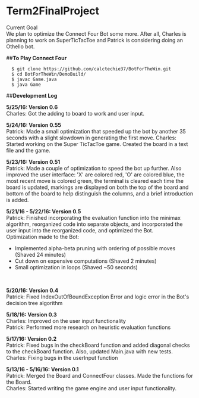 # Term2FinalProject

Current Goal
<br>
We plan to optimize the Connect Four Bot some more.  After all, Charles is planning to work on SuperTicTacToe and Patrick is considering doing an Othello bot.

##<b>To Play Connect Four</b>

      $ git clone https://github.com/calctechie37/BotForTheWin.git
      $ cd BotForTheWin/DemoBuild/
      $ javac Game.java
      $ java Game
      

##<b>Development Log</b>

<b>5/25/16: Version 0.6</b>
<br>
Charles: Got the adding to board to work and user input.
<br>

<b>5/24/16: Version 0.55</b>
<br>
Patrick: Made a small optimization that speeded up the bot by another 35 seconds with a slight slowdown in generating the first move.
Charles: Started working on the Super TicTacToe game. Created the board in a text file and the game.
<br>

<b>5/23/16: Version 0.51</b>
<br>
Patrick: Made a couple of optimization to speed the bot up further.  Also improved the user interface: 'X' are colored red, 'O' are colored blue, the most recent move is colored green, the terminal is cleared each time the board is updated, markings are displayed on both the top of the board and bottom of the board to help distinguish the columns, and a brief introduction is added.
<br>

<b>5/21/16 - 5/22/16: Version 0.5</b>
<br>
Patrick: Finished incorporating the evaluation function into the minimax algorithm, reorganized code into separate objects, and incorporated the user input into the reorganized code, and optimized the Bot.
<br>
Optimization made to the Bot:<br>
- Implemented alpha-beta pruning with ordering of possible moves (Shaved 24 minutes)<br>
- Cut down on expensive computations (Shaved 2 minutes)<br>
- Small optimization in loops (Shaved ~50 seconds)<br>
<br>

<b>5/20/16: Version 0.4</b>
<br>
Patrick: Fixed IndexOutOfBoundException Error and logic error in the Bot's decision tree algorithm
<br>

<b>5/18/16: Version 0.3</b>
<br>
Charles: Improved on the user input functionality
<br>
Patrick: Performed more research on heuristic evaluation functions
<br>

<b>5/17/16: Version 0.2</b>
<br>
Patrick: Fixed bugs in the checkBoard function and added diagonal checks to the checkBoard function.  Also, updated Main.java with new tests.
<br>
Charles: Fixing bugs in the userInput function
<br>

<b>5/13/16 - 5/16/16: Version 0.1</b>
<br>
Patrick: Merged the Board and ConnectFour classes. Made the functions for the Board. 
<br>
Charles: Started writing the game engine and user input functionality.

